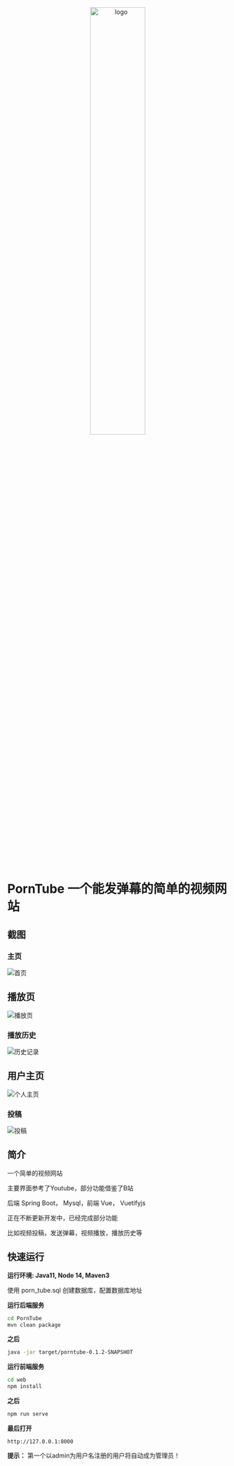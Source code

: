 <div align="center">
    <img src="http://p.ananas.chaoxing.com/star3/origin/5e008a6cd46ea6ed07252f656acb5d2b.png" alt="logo" title="logo" width="50%" style="text-align:center;">
</div>

# PornTube 一个能发弹幕的简单的视频网站


## 截图

### 主页 

<img src="http://p.ananas.chaoxing.com/star3/origin/a093b1ef4a410eea6bd616a2e985ac97.png" title="首页" alt="首页">

## 播放页

<img src="http://p.ananas.chaoxing.com/star3/origin/9d4efd81781cc3a8cf78c788b0cfc8f4.png" title="播放页" alt="播放页">

### 播放历史

<img src="http://p.ananas.chaoxing.com/star3/origin/496e8f398667a6238ffd2fa734e01a5e.png" title="历史记录" alt="历史记录">

## 用户主页

<img src="http://p.ananas.chaoxing.com/star3/origin/53580b104b00aebe98ae008ecaee41b6.png" title="个人主页" alt="个人主页">

### 投稿

<img src="http://p.ananas.chaoxing.com/star3/origin/1a0f4668b74041c843d16f71c842152e.png" title="投稿" alt="投稿">


## 简介 

一个简单的视频网站

主要界面参考了Youtube，部分功能借鉴了B站

后端 Spring Boot， Mysql，前端 Vue， Vuetifyjs

正在不断更新开发中，已经完成部分功能

比如视频投稿，发送弹幕，视频播放，播放历史等


## 快速运行

**运行环境: Java11, Node 14, Maven3**

使用 porn_tube.sql 创建数据库，配置数据库地址

**运行后端服务**

```bash
cd PornTube
mvn clean package
```

**之后**

```bash
java -jar target/porntube-0.1.2-SNAPSHOT
```

**运行前端服务**

```bash
cd web
npm install
```

**之后**

```bash
npm run serve
```

**最后打开**


```
http://127.0.0.1:8000
```

**提示：** 第一个以admin为用户名注册的用户将自动成为管理员！
